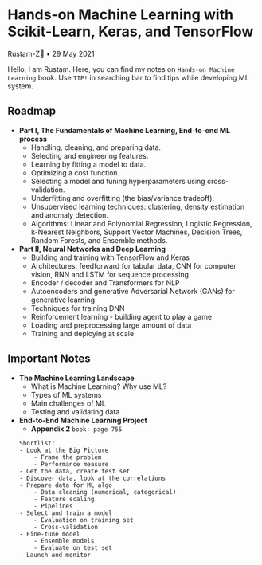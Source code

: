 # Hands-on Machine Learning with Scikit-Learn, Keras, and TensorFlow

Rustam-Z🚀 • 29 May 2021

Hello, I am Rustam. Here, you can find my notes on `Hands-on Machine Learning` book. Use `TIP!` in searching bar to find tips while developing ML system. 

## Roadmap
- **Part I, The Fundamentals of Machine Learning, End-to-end ML process**
    - Handling, cleaning, and preparing data.
    - Selecting and engineering features.
    - Learning by fitting a model to data.
    - Optimizing a cost function.
    - Selecting a model and tuning hyperparameters using cross-validation.
    - Underfitting and overfitting (the bias/variance tradeoff).
    - Unsupervised learning techniques: clustering, density estimation and anomaly detection.
    - Algorithms: Linear and Polynomial Regression, Logistic Regression, k-Nearest Neighbors, Support Vector Machines, Decision Trees, Random Forests, and Ensemble methods.
- **Part II, Neural Networks and Deep Learning**
    - Building and training with TensorFlow and Keras
    - Architectures: feedforward for tabular data, CNN for computer vision, RNN and LSTM for sequence processing
    - Encoder / decoder and Transformers for NLP
    - Autoencoders and generative Adversarial Network (GANs) for generative learning
    - Techniques for training DNN
    - Reinforcement learning - building agent to play a game
    - Loading and preprocessing large amount of data
    - Training and deploying at scale


## Important Notes
- **The Machine Learning Landscape**
    - What is Machine Learning? Why use ML?
    - Types of ML systems
    - Main challenges of ML
    - Testing and validating data
- **End-to-End Machine Learning Project**
    - **Appendix 2** `book: page 755`
    ```
    Shortlist:
    - Look at the Big Picture
        - Frame the problem
        - Performance measure
    - Get the data, create test set
    - Discover data, look at the correlations
    - Prepare data for ML algo
        - Data cleaning (numerical, categorical)
        - Feature scaling
        - Pipelines
    - Select and train a model
        - Evaluation on training set
        - Cross-validation
    - Fine-tune model
        - Ensemble models
        - Evaluate on test set
    - Launch and monitor
    ```

<!-- 
"hands-on-ml" should include:
- important tips, notes
- code snippets which are usefull when starting new projects
- pipelines, ml models codes
 -->